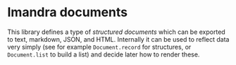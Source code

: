 # Imandra documents

This library defines a type of _structured documents_ which can be exported
to text, markdown, JSON, and HTML. Internally it can be used to reflect data
very simply (see for example `Document.record` for structures,
or `Document.list` to build a list) and decide later how to render these.
